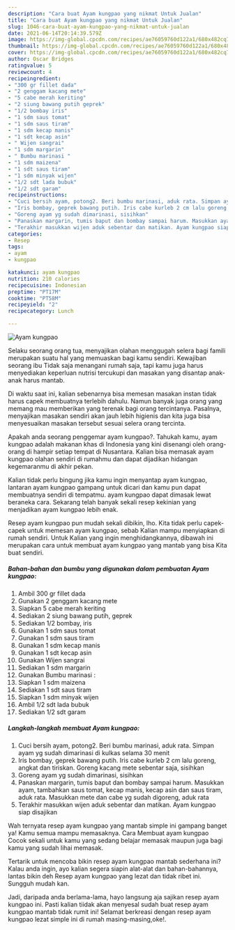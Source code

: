 ```yaml
---
description: "Cara buat Ayam kungpao yang nikmat Untuk Jualan"
title: "Cara buat Ayam kungpao yang nikmat Untuk Jualan"
slug: 1046-cara-buat-ayam-kungpao-yang-nikmat-untuk-jualan
date: 2021-06-14T20:14:39.579Z
image: https://img-global.cpcdn.com/recipes/ae76059760d122a1/680x482cq70/ayam-kungpao-foto-resep-utama.jpg
thumbnail: https://img-global.cpcdn.com/recipes/ae76059760d122a1/680x482cq70/ayam-kungpao-foto-resep-utama.jpg
cover: https://img-global.cpcdn.com/recipes/ae76059760d122a1/680x482cq70/ayam-kungpao-foto-resep-utama.jpg
author: Oscar Bridges
ratingvalue: 5
reviewcount: 4
recipeingredient:
- "300 gr fillet dada"
- "2 genggam kacang mete"
- "5 cabe merah keriting"
- "2 siung bawang putih geprek"
- "1/2 bombay iris"
- "1 sdm saus tomat"
- "1 sdm saus tiram"
- "1 sdm kecap manis"
- "1 sdt kecap asin"
- " Wijen sangrai"
- "1 sdm margarin"
- " Bumbu marinasi "
- "1 sdm maizena"
- "1 sdt saus tiram"
- "1 sdm minyak wijen"
- "1/2 sdt lada bubuk"
- "1/2 sdt garam"
recipeinstructions:
- "Cuci bersih ayam, potong2. Beri bumbu marinasi, aduk rata. Simpan ayam yg sudah dimarinasi di kulkas selama 30 menit"
- "Iris bombay, geprek bawang putih. Iris cabe kurleb 2 cm lalu goreng, angkat dan tiriskan. Goreng kacang mete sebentar saja, sisihkan"
- "Goreng ayam yg sudah dimarinasi, sisihkan"
- "Panaskan margarin, tumis baput dan bombay sampai harum. Masukkan ayam, tambahkan saus tomat, kecap manis, kecap asin dan saus tiram, aduk rata. Masukkan mete dan cabe yg sudah digoreng, aduk rata"
- "Terakhir masukkan wijen aduk sebentar dan matikan. Ayam kungpao siap disajikan"
categories:
- Resep
tags:
- ayam
- kungpao

katakunci: ayam kungpao 
nutrition: 210 calories
recipecuisine: Indonesian
preptime: "PT17M"
cooktime: "PT58M"
recipeyield: "2"
recipecategory: Lunch

---
```



![Ayam kungpao](https://img-global.cpcdn.com/recipes/ae76059760d122a1/680x482cq70/ayam-kungpao-foto-resep-utama.jpg)

Selaku seorang orang tua, menyajikan olahan menggugah selera bagi famili merupakan suatu hal yang memuaskan bagi kamu sendiri. Kewajiban seorang ibu Tidak saja menangani rumah saja, tapi kamu juga harus menyediakan keperluan nutrisi tercukupi dan masakan yang disantap anak-anak harus mantab.

Di waktu  saat ini, kalian sebenarnya bisa memesan masakan instan tidak harus capek membuatnya terlebih dahulu. Namun banyak juga orang yang memang mau memberikan yang terenak bagi orang tercintanya. Pasalnya, menyajikan masakan sendiri akan jauh lebih higienis dan kita juga bisa menyesuaikan masakan tersebut sesuai selera orang tercinta. 



Apakah anda seorang penggemar ayam kungpao?. Tahukah kamu, ayam kungpao adalah makanan khas di Indonesia yang kini disenangi oleh orang-orang di hampir setiap tempat di Nusantara. Kalian bisa memasak ayam kungpao olahan sendiri di rumahmu dan dapat dijadikan hidangan kegemaranmu di akhir pekan.

Kalian tidak perlu bingung jika kamu ingin menyantap ayam kungpao, lantaran ayam kungpao gampang untuk dicari dan kamu pun dapat membuatnya sendiri di tempatmu. ayam kungpao dapat dimasak lewat beraneka cara. Sekarang telah banyak sekali resep kekinian yang menjadikan ayam kungpao lebih enak.

Resep ayam kungpao pun mudah sekali dibikin, lho. Kita tidak perlu capek-capek untuk memesan ayam kungpao, sebab Kalian mampu menyiapkan di rumah sendiri. Untuk Kalian yang ingin menghidangkannya, dibawah ini merupakan cara untuk membuat ayam kungpao yang mantab yang bisa Kita buat sendiri.

<!--inarticleads1-->

##### Bahan-bahan dan bumbu yang digunakan dalam pembuatan Ayam kungpao:

1. Ambil 300 gr fillet dada
1. Gunakan 2 genggam kacang mete
1. Siapkan 5 cabe merah keriting
1. Sediakan 2 siung bawang putih, geprek
1. Sediakan 1/2 bombay, iris
1. Gunakan 1 sdm saus tomat
1. Gunakan 1 sdm saus tiram
1. Gunakan 1 sdm kecap manis
1. Gunakan 1 sdt kecap asin
1. Gunakan  Wijen sangrai
1. Sediakan 1 sdm margarin
1. Gunakan  Bumbu marinasi :
1. Siapkan 1 sdm maizena
1. Sediakan 1 sdt saus tiram
1. Siapkan 1 sdm minyak wijen
1. Ambil 1/2 sdt lada bubuk
1. Sediakan 1/2 sdt garam




<!--inarticleads2-->

##### Langkah-langkah membuat Ayam kungpao:

1. Cuci bersih ayam, potong2. Beri bumbu marinasi, aduk rata. Simpan ayam yg sudah dimarinasi di kulkas selama 30 menit
1. Iris bombay, geprek bawang putih. Iris cabe kurleb 2 cm lalu goreng, angkat dan tiriskan. Goreng kacang mete sebentar saja, sisihkan
1. Goreng ayam yg sudah dimarinasi, sisihkan
1. Panaskan margarin, tumis baput dan bombay sampai harum. Masukkan ayam, tambahkan saus tomat, kecap manis, kecap asin dan saus tiram, aduk rata. Masukkan mete dan cabe yg sudah digoreng, aduk rata
1. Terakhir masukkan wijen aduk sebentar dan matikan. Ayam kungpao siap disajikan




Wah ternyata resep ayam kungpao yang mantab simple ini gampang banget ya! Kamu semua mampu memasaknya. Cara Membuat ayam kungpao Cocok sekali untuk kamu yang sedang belajar memasak maupun juga bagi kamu yang sudah lihai memasak.

Tertarik untuk mencoba bikin resep ayam kungpao mantab sederhana ini? Kalau anda ingin, ayo kalian segera siapin alat-alat dan bahan-bahannya, lantas bikin deh Resep ayam kungpao yang lezat dan tidak ribet ini. Sungguh mudah kan. 

Jadi, daripada anda berlama-lama, hayo langsung aja sajikan resep ayam kungpao ini. Pasti kalian tiidak akan menyesal sudah buat resep ayam kungpao mantab tidak rumit ini! Selamat berkreasi dengan resep ayam kungpao lezat simple ini di rumah masing-masing,oke!.


